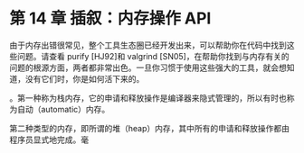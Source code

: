 # 第 14 章 插叙：内存操作 API

由于内存出错很常见，整个工具生态圈已经开发出来，可以帮助你在代码中找到这些问题。请查看 purify [HJ92]和 valgrind [SN05]，在帮助你找到与内存有关的问题的根源方面，两者都非常出色。一旦你习惯于使用这些强大的工具，就会想知道，没有它们时，你是如何活下来的。

。第一种称为栈内存，它的申请和释放操作是编译器来隐式管理的，所以有时也称为自动（automatic）内存。

第二种类型的内存，即所谓的堆（heap）内存，其中所有的申请和释放操作都由程序员显式地完成。毫